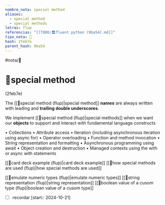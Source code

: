```yaml
---
nombre_nota: special method
aliases:
  - special method
  - special methods
letras: flup
referencias: "[[TODO/🏛️fluent python (9ba54).md]]"
tipo_nota: 📑
hash: 2feb7e
parent_hash: 9ba54
---
```


#nota/📑

# 📑special method
<div class="hash">(2feb7e)</div>

The [[📑special method (flup)|special method]] __names__ are always written with leading and __trailing double underscores__.

We implement [[📑special method (flup)|special methods]] when we want our __objects__ to support and interact
with fundamental language constructs

• Collections
• Attribute access
• Iteration (including asynchronous iteration using async for)
• Operator overloading
• Function and method invocation
• String representation and formatting
• Asynchronous programming using await
• Object creation and destruction
• Managed contexts using the with or async with statements


[[📑card deck example (flup)|card deck example]]
[[📑how special methods are used (flup)|how special methods are used]]

[[📑emulate numeric types (flup)|emulate numeric types]]
[[📑string representation (flup)|string representation]]
[[📑boolean value of a cusom type (flup)|boolean value of a cusom type]]

- [ ] recordar  [start:: 2024-10-21]
